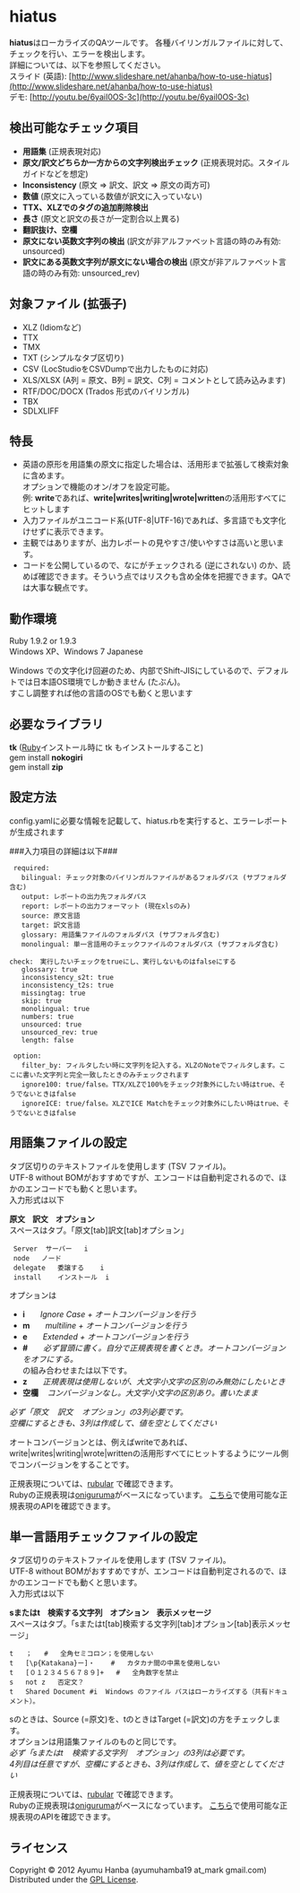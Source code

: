 hiatus
===========================
**hiatus**はローカライズのQAツールです。
各種バイリンガルファイルに対して、チェックを行い、エラーを検出します。  
詳細については、以下を参照してください。  
スライド (英語):   [http://www.slideshare.net/ahanba/how-to-use-hiatus](http://www.slideshare.net/ahanba/how-to-use-hiatus)  
デモ: [http://youtu.be/6yaiI0OS-3c](http://youtu.be/6yaiI0OS-3c)  

検出可能なチェック項目
------
+ **用語集** (正規表現対応)
+ **原文/訳文どちらか一方からの文字列検出チェック** (正規表現対応。スタイルガイドなどを想定)
+ **Inconsistency** (原文 => 訳文、訳文 => 原文の両方可)
+ **数値** (原文に入っている数値が訳文に入っていない)
+ **TTX、XLZでのタグの追加削除検出**
+ **長さ** (原文と訳文の長さが一定割合以上異る)
+ **翻訳抜け、空欄**
+ **原文にない英数文字列の検出** (訳文が非アルファベット言語の時のみ有効: unsourced)
+ **訳文にある英数文字列が原文にない場合の検出** (原文が非アルファベット言語の時のみ有効: unsourced_rev)

対象ファイル (拡張子)
------
+ XLZ (Idiomなど)
+ TTX
+ TMX
+ TXT (シンプルなタブ区切り)
+ CSV (LocStudioをCSVDumpで出力したものに対応)
+ XLS/XLSX (A列 = 原文、B列 = 訳文、C列 = コメントとして読み込みます)
+ RTF/DOC/DOCX (Trados 形式のバイリンガル)
+ TBX
+ SDLXLIFF

特長
--------
+ 英語の原形を用語集の原文に指定した場合は、活用形まで拡張して検索対象に含めます。  
  オプションで機能のオン/オフを設定可能。  
  例: **write**であれば、**write|writes|writing|wrote|written**の活用形すべてにヒットします
+ 入力ファイルがユニコード系(UTF-8|UTF-16)であれば、多言語でも文字化けせずに表示できます。
+ 主観ではありますが、出力レポートの見やすさ/使いやすさは高いと思います。
+ コードを公開しているので、なにがチェックされる (逆にされない) のか、読めば確認できます。そういう点ではリスクも含め全体を把握できます。QAでは大事な観点です。

動作環境
--------
Ruby 1.9.2 or 1.9.3  
Windows XP、Windows 7 Japanese  

Windows での文字化け回避のため、内部でShift-JISにしているので、デフォルトでは日本語OS環境でしか動きません (たぶん)。  
すこし調整すれば他の言語のOSでも動くと思います  

必要なライブラリ
---------
**tk** ([Ruby](http://rubyinstaller.org/)インストール時に tk もインストールすること)  
gem install **nokogiri**  
gem install **zip**  

設定方法
---------
config.yamlに必要な情報を記載して、hiatus.rbを実行すると、エラーレポートが生成されます

###入力項目の詳細は以下###

     required:  
       bilingual: チェック対象のバイリンガルファイルがあるフォルダパス (サブフォルダ含む)  
       output: レポートの出力先フォルダパス  
       report: レポートの出力フォーマット (現在xlsのみ)  
       source: 原文言語  
       target: 訳文言語  
       glossary: 用語集ファイルのフォルダパス (サブフォルダ含む)  
       monolingual: 単一言語用のチェックファイルのフォルダパス (サブフォルダ含む)  

    check:　実行したいチェックをtrueにし、実行しないものはfalseにする  
       glossary: true  
       inconsistency_s2t: true  
       inconsistency_t2s: true  
       missingtag: true  
       skip: true  
       monolingual: true  
       numbers: true  
       unsourced: true  
       unsourced_rev: true   
       length: false  
  
     option:  
       filter_by: フィルタしたい時に文字列を記入する。XLZのNoteでフィルタします。ここに書いた文字列と完全一致したときのみチェックされます  
       ignore100: true/false。TTX/XLZで100%をチェック対象外にしたい時はtrue、そうでないときはfalse  
       ignoreICE: true/false。XLZでICE Matchをチェック対象外にしたい時はtrue、そうでないときはfalse  

用語集ファイルの設定
------------
タブ区切りのテキストファイルを使用します (TSV ファイル)。  
UTF-8 without BOMがおすすめですが、エンコードは自動判定されるので、ほかのエンコードでも動くと思います。  
入力形式は以下

**原文&nbsp;&nbsp;&nbsp;&nbsp;訳文&nbsp;&nbsp;&nbsp;&nbsp;オプション**  
スペースはタブ。「原文[tab]訳文[tab]オプション」 

     Server	 サーバー	i
     node	ノード
     delegate	委譲する	i
     install	インストール	i 

オプションは
+ **i**&nbsp;&nbsp;&nbsp;&nbsp;&nbsp;&nbsp;&nbsp;*Ignore Case + オートコンバージョンを行う*
+ **m**&nbsp;&nbsp;&nbsp;&nbsp;&nbsp;&nbsp;&nbsp;*multiline + オートコンバージョンを行う*
+ **e**&nbsp;&nbsp;&nbsp;&nbsp;&nbsp;&nbsp;&nbsp;*Extended + オートコンバージョンを行う*  
+ **#**&nbsp;&nbsp;&nbsp;&nbsp;&nbsp;&nbsp;&nbsp;*必ず冒頭に書く。自分で正規表現を書くとき。オートコンバージョンをオフにする。*  
の組み合わせまたは以下です。  
+ **z**&nbsp;&nbsp;&nbsp;&nbsp;&nbsp;&nbsp;&nbsp;*正規表現は使用しないが、大文字小文字の区別のみ無効にしたいとき*
+ **空欄**&nbsp;&nbsp;&nbsp;&nbsp;*コンバージョンなし。大文字小文字の区別あり。書いたまま*  

*必ず「原文&nbsp;&nbsp;&nbsp;&nbsp;訳文&nbsp;&nbsp;&nbsp;&nbsp;オプション」の3列必要です。*  
*空欄にするときも、3列は作成して、値を空としてください*  

オートコンバージョンとは、例えばwriteであれば、write|writes|writing|wrote|writtenの活用形すべてにヒットするようにツール側でコンバージョンをすることです。  

正規表現については、[rubular](http://rubular.com/) で確認できます。  
Rubyの正規表現は[oniguruma](http://www.geocities.jp/kosako3/oniguruma/)がベースになっています。 [こちら](http://www.geocities.jp/kosako3/oniguruma/doc/RE.txt)で使用可能な正規表現のAPIを確認できます。     

単一言語用チェックファイルの設定
--------
タブ区切りのテキストファイルを使用します (TSV ファイル)。  
UTF-8 without BOMがおすすめですが、エンコードは自動判定されるので、ほかのエンコードでも動くと思います。  
入力形式は以下

**sまたはt&nbsp;&nbsp;&nbsp;&nbsp;検索する文字列&nbsp;&nbsp;&nbsp;&nbsp;オプション&nbsp;&nbsp;&nbsp;&nbsp;表示メッセージ**  
スペースはタブ。「sまたはt[tab]検索する文字列[tab]オプション[tab]表示メッセージ」  

	t	；	#	全角セミコロン；を使用しない
	t	[\p{Katakana}ー]・	#	カタカナ間の中黒を使用しない
	t	[０１２３４５６７８９]+	#	全角数字を禁止
	s	not	z	否定文？
	t	Shared Document	#i	Windows のファイル パスはローカライズする（共有ドキュメント）。

sのときは、Source (=原文)を、tのときはTarget (=訳文)の方をチェックします。  
オプションは用語集ファイルのものと同じです。  
*必ず「sまたはt&nbsp;&nbsp;&nbsp;&nbsp;検索する文字列&nbsp;&nbsp;&nbsp;&nbsp;オプション」の3列は必要です。*  
*4列目は任意ですが、空欄にするときも、3列は作成して、値を空としてください*

正規表現については、[rubular](http://rubular.com/) で確認できます。  
Rubyの正規表現は[oniguruma](http://www.geocities.jp/kosako3/oniguruma/)がベースになっています。 [こちら](http://www.geocities.jp/kosako3/oniguruma/doc/RE.txt)で使用可能な正規表現のAPIを確認できます。

ライセンス
----------
Copyright &copy; 2012 Ayumu Hanba (ayumuhamba19 at_mark gmail.com)  
Distributed under the [GPL License][GPL].

[GPL]: http://www.gnu.org/licenses/gpl.html
